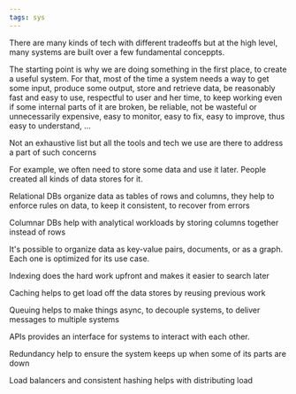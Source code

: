 ```yaml
---
tags: sys 
---
```


There are many kinds of tech with different tradeoffs but at the high level, many systems are built over a few fundamental conceppts. 

The starting point is why we are doing something in the first place, to create a useful system. For that, most of the time a system needs a way to get some input, produce some output, store and retrieve data,  be reasonably fast and easy to use, respectful to user and her time, to keep working even if some internal parts of it are broken, be reliable, not be wasteful or unnecessarily expensive, easy to monitor, easy to fix, easy to improve, thus easy to understand, ... 

Not an exhaustive list but all the tools and tech we use are there to address a part of such concerns

For example, we often need to store some data and use it later. People created all kinds of data stores for it. 

Relational DBs organize data as tables of rows and columns, they help to enforce rules on data, to keep it consistent, to recover from errors

Columnar DBs help with analytical workloads by storing columns together instead of rows 

It's possible to organize data as key-value pairs, documents, or as a graph. Each one is optimized for its use case. 

Indexing does the hard work upfront and makes it easier to search later 

Caching helps to get load off the data stores by reusing previous work 

Queuing helps to make things async, to decouple systems, to deliver messages to multiple systems 

APIs provides an interface for systems to interact with each other. 

Redundancy help to ensure the system keeps up when some of its parts are down 

Load balancers and consistent hashing helps with distributing load 



